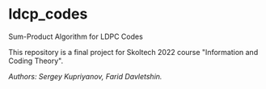 # ldcp_codes
Sum-Product Algorithm for LDPC Codes

This repository is a final project for Skoltech 2022 course "Information and Coding Theory".

*Authors: Sergey Kupriyanov, Farid Davletshin.*
